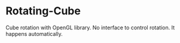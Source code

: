 # Rotating-Cube
Cube rotation with OpenGL library. No interface to control rotation. It happens automatically. 
